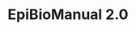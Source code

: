 ---
id: "ebm-2.0" # nochmal überlegen
method: "Digitale Lernplattform"
institution: "Medizinische Fakultät, Institut für Medizinische Biometrie und Epidemiologie"
title: "EpiBioManual 2.0"
title_project:
title_short: "EBM 2.0"
period: "Sep 24 ­­- Sep 25 (12 months)"
foerderlinie: "Fachspezifische Data Literacy"
round: "3"
filter: "3"
lecture2go:
uhh_url: "https://www.hcl.uni-hamburg.de/ddlitlab/data-literacy-lehrlabor/dritte-foerderrunde/05-epi-bio-manual.html"
contributors: "Lisa Holstein"
mentor: "Prof. Dr. Antonia Zapf, Christian Wiessner"
quote:
text: |
    ## Das Projekt EBM 2.0

    Das Projekt hat das Ziel, das EpiBioManual (aus dem vorigen Lehrlaborprojekt) um die weitere Modalität von Videos zu Grundkonzepten der Biostatistik zu erweitern und das im EpiBioManual vermittelte konzeptuelle Wissen um prozedurales Wissen im Umgang mit statistischer Software zu erweitern. Konkret bestehen die folgenden Ziele:

    - Erstellung von 5 bis 10 Videos zu grundlegenden Konzepten der Biostatistik

    - Einbeziehung von statistischer Software in das EpiBioManual. Zu den bereits dargestellten statistischen Inhalten sollen die Studierenden eine Anleitung erhalten, wie die Methoden in Software angewandt werden. Dieses soll in der von Medizinstudierenden am häufigsten genutzten Software SPSS erfolgen

    - Studierende sollen die Möglichkeit erhalten Grundlagen der Programmierung in R zu erlernen. Hierzu werden Code-Snippets für grundlegende Statistikmethoden erklärt und anhand von Beispielen veranschaulicht
    ## Rückblick und Ergebnisse

    Im Zuge des Projektes wurde eine moderne und innovative Lehrveranstaltung im Kontext von Kausalität geschaffen. Die Vorlesung wurde durch interaktive Lernmaterialien (Lern-Apps) ergänzt, die zum besseren Verständnis der theoretischen Inhalte beigetragen haben. Mit dem Digital Causality Lab, das die vorherige frontal-unterrichtete Übung ersetzt, wurde zudem ein innovativer Lernraum mit einem didaktischen Schwerpunkt auf forschendem Lernen etabliert. Einerseits werden im Digital Causality Lab wichtige praktische Werkzeuge und Fähigkeiten der Data Literacy vermittelt, sowie die theoretischen Konzepte aus der Vorlesung praktisch angewandt. Andererseits vertiefen die Studierende diese Kenntnisse im Zuge von kausalen Fallstudien, in denen sie eigenständig ein Data Product entwickeln.

    ## Projektumsetzung

    Videos: In der Planungsphase werden zunächst die grundlegenden Konzepte innerhalb der Biostatistik identifiziert und ein Grundkonzept für die Videos erstellt. Anschließend werden Skripte und Visualisierungen für die Videos erstellt, bevor diese dann eingesprochen werden. Die Videos werden mit Camtasia erstellt.

    Software: In der Planungsphase wird die Integrierung von Software in das EpiBioManual konzipiert. Für die Umsetzung werden die Beispiele innerhalb des EpiBioManuals genutzt. Hierzu wird es eine Beschreibung der Vorgehensweise in statistischer Software geben und die Anforderungen an die Datenkonstellation sowie die Annahmen der jeweiligen statistischen Methode diskutiert

image: "https://www.hcl.uni-hamburg.de/18800243/national-institute-unsplash-a3fc9120939d99f1050947ab82b1cac7318ef563.jpg"
image_credit: "National Cancer Institute / unsplash"
link_external: "https://www.epibiomanual.uni-hamburg.de"
stine:
---
